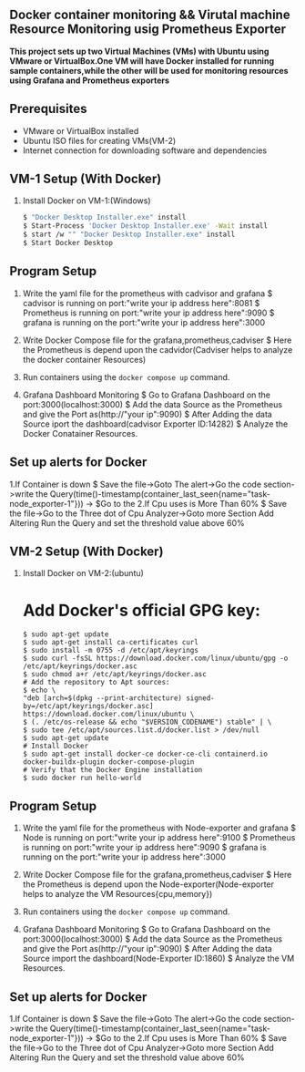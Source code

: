 ## Docker container monitoring && Virutal machine Resource Monitoring usig Prometheus Exporter

**This project sets up two Virtual Machines (VMs) with Ubuntu using VMware or VirtualBox.One VM will have Docker installed for running sample containers,while the other will be used for monitoring resources using Grafana and Prometheus exporters**

## Prerequisites
- VMware or VirtualBox installed
- Ubuntu ISO files for creating VMs(VM-2)
- Internet connection for downloading software and dependencies

## VM-1 Setup (With Docker)   
1. Install Docker on VM-1:(Windows)
   ```bash
   $ "Docker Desktop Installer.exe" install
   $ Start-Process 'Docker Desktop Installer.exe' -Wait install
   $ start /w "" "Docker Desktop Installer.exe" install
   $ Start Docker Desktop
   
## Program Setup   
1. Write the yaml file for the prometheus with cadvisor and grafana
   $ cadvisor is running on port:"write your ip address here":8081
   $ Prometheus is running on port:"write your ip address here":9090
   $ grafana is running on the port:"write your ip address here":3000
   
2. Write Docker Compose file for the grafana,prometheus,cadviser
   $ Here the Prometheus is depend upon the cadvidor(Cadviser helps to analyze the docker container Resources)

3. Run containers using the `docker compose up` command.
   
4. Grafana Dashboard Monitoring
   $ Go to Grafana Dashboard on the port:3000(localhost:3000)
   $ Add the data Source as the Prometheus and give the Port as(http://"your ip":9090)
   $ After Adding the data Source iport the dashboard(cadvisor Exporter ID:14282)
   $ Analyze the Docker Conatainer Resources.
   
## Set up  alerts for Docker
   1.If Container is down
      $ Save the file->Goto The alert->Go the code section->write the Query(time()-timestamp(container_last_seen{name="task-node_exporter-1"}))
        ->
      $Go to the 
   2.If Cpu uses is More Than 60%
      $ Save the file->Go to the Three dot of Cpu Analyzer->Goto more Section Add Altering Run the Query and set the threshold value above 60%

## VM-2 Setup (With Docker)   
1. Install Docker on VM-2:(ubuntu)
   # Add Docker's official GPG key:
      ``` Terminal
     $ sudo apt-get update
     $ sudo apt-get install ca-certificates curl
     $ sudo install -m 0755 -d /etc/apt/keyrings
     $ sudo curl -fsSL https://download.docker.com/linux/ubuntu/gpg -o /etc/apt/keyrings/docker.asc
     $ sudo chmod a+r /etc/apt/keyrings/docker.asc 
   # Add the repository to Apt sources:
     $ echo \
     "deb [arch=$(dpkg --print-architecture) signed-by=/etc/apt/keyrings/docker.asc] https://download.docker.com/linux/ubuntu \
     $ (. /etc/os-release && echo "$VERSION_CODENAME") stable" | \
     $ sudo tee /etc/apt/sources.list.d/docker.list > /dev/null
     $ sudo apt-get update
   # Install Docker
     $ sudo apt-get install docker-ce docker-ce-cli containerd.io docker-buildx-plugin docker-compose-plugin
   # Verify that the Docker Engine installation
     $ sudo docker run hello-world
   
## Program Setup   
1. Write the yaml file for the prometheus with Node-exporter and grafana
   $ Node is running on port:"write your ip address here":9100
   $ Prometheus is running on port:"write your ip address here":9090
   $ grafana is running on the port:"write your ip address here":3000
   
2. Write Docker Compose file for the grafana,prometheus,cadviser
   $ Here the Prometheus is depend upon the Node-exporter(Node-exporter helps to analyze the VM Resources{cpu,memory})

3. Run containers using the `docker compose up` command.
   
4. Grafana Dashboard Monitoring
   $ Go to Grafana Dashboard on the port:3000(localhost:3000)
   $ Add the data Source as the Prometheus and give the Port as(http://"your ip":9090)
   $ After Adding the data Source import the dashboard(Node-Exporter ID:1860)
   $ Analyze the VM Resources.
   
## Set up  alerts for Docker
   1.If Container is down
      $ Save the file->Goto The alert->Go the code section->write the Query(time()-timestamp(container_last_seen{name="task-node_exporter-1"}))
        ->
      $Go to the 
   2.If Cpu uses is More Than 60%
      $ Save the file->Go to the Three dot of Cpu Analyzer->Goto more Section Add Altering Run the Query and set the threshold value above 60%
   
      
   




